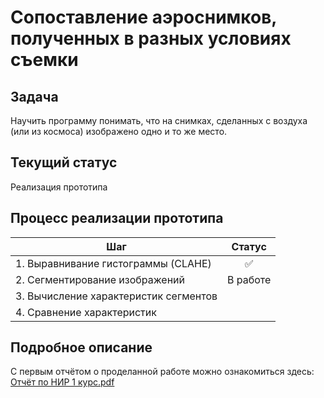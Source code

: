# Cопоставление аэроснимков, полученных в разных условиях съемки
## Задача
Научить программу понимать, что на снимках, сделанных с воздуха (или из космоса) изображено одно и то же место.

## Текущий статус
Реализация прототипа

## Процесс реализации прототипа
| Шаг           | Статус        |
| ------------- |:-------------:|
|1. Выравнивание гистограммы (CLAHE) | :white_check_mark: |
|2. Сегментирование изображений| В работе |
|3. Вычисление характеристик сегментов | |
|4. Сравнение характеристик | |

## Подробное описание
С первым отчётом о проделанной работе можно ознакомиться здесь: [Отчёт по НИР 1 курс.pdf](https://dl.dropboxusercontent.com/u/79001597/%D0%9E%D1%82%D1%87%D1%91%D1%82%20%D0%BF%D0%BE%20%D0%9D%D0%98%D0%A0%201%20%D0%BA%D1%83%D1%80%D1%81.pdf)
